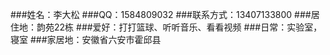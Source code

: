 ###姓名：李大松
###QQ：1584809032
###联系方式：13407133800
###居住地：韵苑22栋
###爱好：打打篮球、听听音乐、看看视频
###日常：实验室，寝室
###家居地：安徽省六安市霍邱县